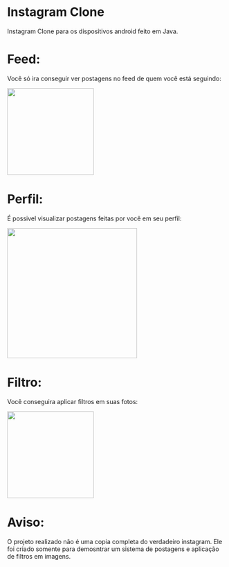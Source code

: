 # Instagram Clone
Instagram Clone para os dispositivos android feito em Java.

# Feed:
<p>Você só ira conseguir ver postagens no feed de quem você está seguindo:</p>
<img src="https://user-images.githubusercontent.com/45234913/126697777-6cb51cb0-82b6-4ea3-b572-eb74163a2127.gif" width="200px"/>

# Perfil:
<p>É possivel visualizar postagens feitas por você em seu perfil:</p>
<img src="https://user-images.githubusercontent.com/45234913/126698163-8ac3bab4-8aa9-41ab-8651-9743d0aa1361.jpeg" width="300px"/>

# Filtro:
<p>Você conseguira aplicar filtros em suas fotos:</p>
<img src="https://user-images.githubusercontent.com/45234913/126698056-69abbf7f-f010-408a-b321-1862ddbe6d44.gif" width="200px"/>

# Aviso:
<p>O projeto realizado não é uma copia completa do verdadeiro instagram. Ele foi criado somente para demosntrar um sistema de postagens e aplicação de filtros em imagens.</p>
